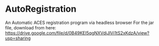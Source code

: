 AutoRegistration
================

An Automatic ACES registration program via headless browser
For the jar file, download from here: https://drive.google.com/file/d/0B49KEI5qgNXVdjJlVi1tS2xKdzA/view?usp=sharing
